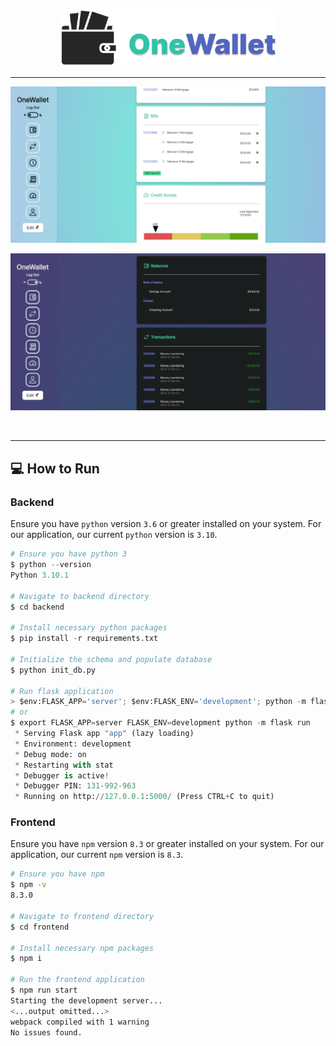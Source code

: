 <p align="center">
<img width="350" src="https://github.com/SelenaChen123/HackNC2022/blob/main/docs/project-header.svg">
</p>

-----

![WebApp-lightmode](https://github.com/SelenaChen123/HackNC2022/blob/main/docs/webpage-lightmode.png)

![WebApp-darkmode](https://github.com/SelenaChen123/HackNC2022/blob/main/docs/webpage-darkmode.png)

<br />

-----

## 💻 How to Run 

### Backend

Ensure you have `python` version `3.6` or greater installed on your system. For our application, our current `python` version is `3.10`.  

```python
# Ensure you have python 3
$ python --version
Python 3.10.1

# Navigate to backend directory
$ cd backend

# Install necessary python packages
$ pip install -r requirements.txt

# Initialize the schema and populate database
$ python init_db.py

# Run flask application
> $env:FLASK_APP='server'; $env:FLASK_ENV='development'; python -m flask run
# or 
$ export FLASK_APP=server FLASK_ENV=development python -m flask run
 * Serving Flask app "app" (lazy loading)
 * Environment: development
 * Debug mode: on
 * Restarting with stat
 * Debugger is active!
 * Debugger PIN: 131-992-963
 * Running on http://127.0.0.1:5000/ (Press CTRL+C to quit)
```

### Frontend

Ensure you have `npm` version `8.3` or greater installed on your system. For our application, our current `npm` version is `8.3`.  

```bash
# Ensure you have npm
$ npm -v
8.3.0

# Navigate to frontend directory
$ cd frontend

# Install necessary npm packages
$ npm i

# Run the frontend application
$ npm run start
Starting the development server...
<...output omitted...>
webpack compiled with 1 warning
No issues found.
```
